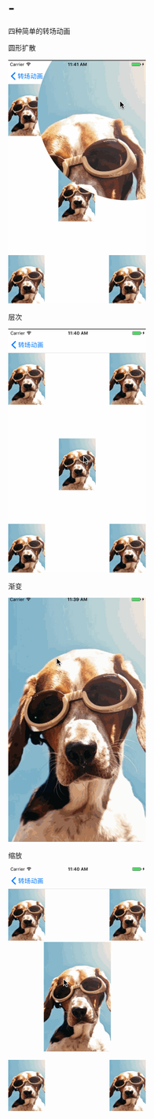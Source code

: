 # -
四种简单的转场动画

圆形扩散

![image](https://github.com/gegeyang/-/blob/master/%E8%BD%AC%E5%9C%BA%E5%8A%A8%E7%94%BB/%E5%9C%86%E5%BD%A2%E6%89%A9%E6%95%A3.gif)

层次

![image](https://github.com/gegeyang/-/blob/master/%E8%BD%AC%E5%9C%BA%E5%8A%A8%E7%94%BB/%E5%B1%82%E6%AC%A1.gif)

渐变

![image](https://github.com/gegeyang/-/blob/master/%E8%BD%AC%E5%9C%BA%E5%8A%A8%E7%94%BB/%E6%B8%90%E5%8F%98.gif)

缩放

![image](https://github.com/gegeyang/-/blob/master/%E8%BD%AC%E5%9C%BA%E5%8A%A8%E7%94%BB/%E7%BC%A9%E6%94%BE.gif)
